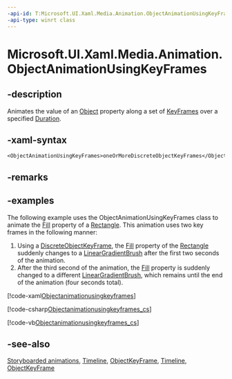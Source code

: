 ```yaml
---
-api-id: T:Microsoft.UI.Xaml.Media.Animation.ObjectAnimationUsingKeyFrames
-api-type: winrt class
---
```


<!-- Class syntax.
public class ObjectAnimationUsingKeyFrames : Windows.UI.Xaml.Media.Animation.Timeline, Windows.UI.Xaml.Media.Animation.IObjectAnimationUsingKeyFrames
-->

# Microsoft.UI.Xaml.Media.Animation.ObjectAnimationUsingKeyFrames

## -description
Animates the value of an [Object](/dotnet/api/system.object?redirectedfrom=MSDN) property along a set of [KeyFrames](objectanimationusingkeyframes_keyframes.md) over a specified [Duration](../microsoft.ui.xaml/duration.md).

## -xaml-syntax
```xaml
<ObjectAnimationUsingKeyFrames>oneOrMoreDiscreteObjectKeyFrames</ObjectAnimationUsingKeyFrames>
```


## -remarks

## -examples
The following example uses the ObjectAnimationUsingKeyFrames class to animate the [Fill](../microsoft.ui.xaml.shapes/shape_fill.md) property of a [Rectangle](../microsoft.ui.xaml.shapes/rectangle.md). This animation uses two key frames in the following manner:


1. Using a [DiscreteObjectKeyFrame](discreteobjectkeyframe.md), the [Fill](../microsoft.ui.xaml.shapes/shape_fill.md) property of the [Rectangle](../microsoft.ui.xaml.shapes/rectangle.md) suddenly changes to a [LinearGradientBrush](../microsoft.ui.xaml.media/lineargradientbrush.md) after the first two seconds of the animation.
1. After the third second of the animation, the [Fill](../microsoft.ui.xaml.shapes/shape_fill.md) property is suddenly changed to a different [LinearGradientBrush](../microsoft.ui.xaml.media/lineargradientbrush.md), which remains until the end of the animation (four seconds total).

<!--<p xml:space="preserve">
            <TRANSLATE_MANUALLY>
              <externalLink xmlns="http://ddue.schemas.microsoft.com/authoring/2003/5">
                <linkText>Run this sample</linkText>
                <linkUri>http://go.microsoft.com/fwlink/p/?linkid=139798&amp;sref=objectanimationusingkeyframes</linkUri>
              </externalLink>
            </TRANSLATE_MANUALLY>
          </p>-->



[!code-xaml[Objectanimationusingkeyframes](../microsoft.ui.xaml.media.animation/code/objectanimationusingkeyframes/csharp/Page.xaml#SnippetObjectanimationusingkeyframes)]

[!code-csharp[Objectanimationusingkeyframes_cs](../microsoft.ui.xaml.media.animation/code/objectanimationusingkeyframes/csharp/Page.xaml.cs#SnippetObjectanimationusingkeyframes_cs)]

[!code-vb[Objectanimationusingkeyframes_cs](../microsoft.ui.xaml.media.animation/code/objectanimationusingkeyframes/vbnet/Page.xaml.vb#SnippetObjectanimationusingkeyframes_cs)]

## -see-also
[Storyboarded animations](/windows/uwp/graphics/storyboarded-animations), [Timeline](timeline.md), [ObjectKeyFrame](objectkeyframe.md), [Timeline](timeline.md), [ObjectKeyFrame](objectkeyframe.md)
